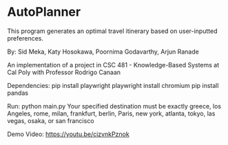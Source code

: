 # AutoPlanner 
This program generates an optimal travel itinerary based on user-inputted preferences.

By: Sid Meka, Katy Hosokawa, Poornima Godavarthy, Arjun Ranade

An implementation of a project in CSC 481 - Knowledge-Based Systems at Cal Poly with Professor Rodrigo Canaan

Dependencies: pip install playwright
              playwright install chromium
              pip install pandas
              
Run: python main.py
    Your specified destination must be exactly greece, los Angeles, rome, milan, frankfurt, berlin, Paris, new york, atlanta, tokyo, las vegas, osaka, or san francisco
    
Demo Video: https://youtu.be/cizvnkPznok
